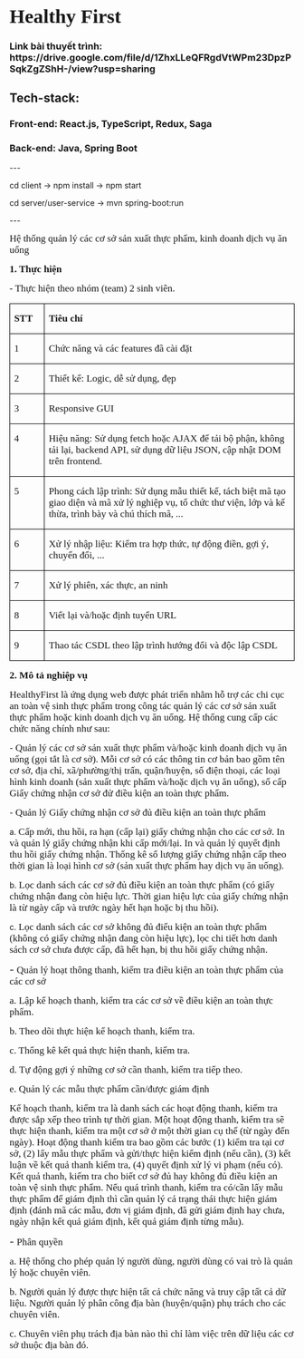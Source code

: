<div class="container">

<div class="WordSection1">
<span style="font-size:13.0pt;font-family:&quot;Times New Roman&quot;,&quot;serif&quot;"><h1>Healthy First</h1></span>

 <h3>Link bài thuyết trình: 
  https://drive.google.com/file/d/1ZhxLLeQFRgdVtWPm23DpzPSqkZgZShH-/view?usp=sharing</h3>
 
<h2><b>
Tech-stack:
</b></h2>
<h3>Front-end: React.js, TypeScript, Redux, Saga</h3>
<h3>Back-end: Java, Spring Boot</h3>

<div>---</div>

cd client -> npm install -> npm start

cd server/user-service -> mvn spring-boot:run

<div>---</div>

<span style="font-size:13.0pt;
font-family:&quot;Times New Roman&quot;,&quot;serif&quot;">Hệ thống quản lý các cơ sở sản xuất thực phẩm, kinh doanh dịch vụ <span class="GramE">ăn</span> uống</span>

<span style="font-size:13.0pt;
font-family:&quot;Times New Roman&quot;,&quot;serif&quot;"></span>

**<span style="font-size:13.0pt;font-family:&quot;Times New Roman&quot;,&quot;serif&quot;">1. Thực hiện</span>**

<span style="font-size:13.0pt;
font-family:&quot;Times New Roman&quot;,&quot;serif&quot;">- Thực hiện <span class="GramE">theo</span> nhóm (team) 2 sinh viên.</span>

<span style="font-size:13.0pt;
font-family:&quot;Times New Roman&quot;,&quot;serif&quot;"></span>

<table class="MsoNormalTable" style="border-collapse:collapse;border:none;mso-border-alt:solid black .5pt;
 mso-border-themecolor:text1;mso-yfti-tbllook:1184;mso-padding-alt:0in 5.4pt 0in 5.4pt" cellspacing="0" cellpadding="0" border="1">

<tbody>

<tr style="mso-yfti-irow:0;mso-yfti-firstrow:yes">

<td style="width:36.9pt;border:solid black 1.0pt;
  mso-border-themecolor:text1;mso-border-alt:solid black .5pt;mso-border-themecolor:
  text1;padding:0in 5.4pt 0in 5.4pt" width="49" valign="top">

**<span style="font-size:13.0pt;font-family:&quot;Times New Roman&quot;,&quot;serif&quot;">STT</span>**

</td>

<td style="width:382.5pt;border:solid black 1.0pt;
  mso-border-themecolor:text1;border-left:none;mso-border-left-alt:solid black .5pt;
  mso-border-left-themecolor:text1;mso-border-alt:solid black .5pt;mso-border-themecolor:
  text1;padding:0in 5.4pt 0in 5.4pt" width="510" valign="top">

**<span style="font-size:13.0pt;font-family:&quot;Times New Roman&quot;,&quot;serif&quot;">Tiêu chí</span>**

</td>

</tr>

<tr style="mso-yfti-irow:1">

<td style="width:36.9pt;border:solid black 1.0pt;
  mso-border-themecolor:text1;border-top:none;mso-border-top-alt:solid black .5pt;
  mso-border-top-themecolor:text1;mso-border-alt:solid black .5pt;mso-border-themecolor:
  text1;padding:0in 5.4pt 0in 5.4pt" width="49" valign="top">

<span style="font-size:13.0pt;font-family:&quot;Times New Roman&quot;,&quot;serif&quot;">1</span>

</td>

<td style="width:382.5pt;border-top:none;border-left:
  none;border-bottom:solid black 1.0pt;mso-border-bottom-themecolor:text1;
  border-right:solid black 1.0pt;mso-border-right-themecolor:text1;mso-border-top-alt:
  solid black .5pt;mso-border-top-themecolor:text1;mso-border-left-alt:solid black .5pt;
  mso-border-left-themecolor:text1;mso-border-alt:solid black .5pt;mso-border-themecolor:
  text1;padding:0in 5.4pt 0in 5.4pt" width="510" valign="top">

<span style="font-size:13.0pt;font-family:&quot;Times New Roman&quot;,&quot;serif&quot;">Chức năng và các features đã cài đặt</span>

</td>

</tr>

<tr style="mso-yfti-irow:2">

<td style="width:36.9pt;border:solid black 1.0pt;
  mso-border-themecolor:text1;border-top:none;mso-border-top-alt:solid black .5pt;
  mso-border-top-themecolor:text1;mso-border-alt:solid black .5pt;mso-border-themecolor:
  text1;padding:0in 5.4pt 0in 5.4pt" width="49" valign="top">

<span style="font-size:13.0pt;font-family:&quot;Times New Roman&quot;,&quot;serif&quot;">2</span>

</td>

<td style="width:382.5pt;border-top:none;border-left:
  none;border-bottom:solid black 1.0pt;mso-border-bottom-themecolor:text1;
  border-right:solid black 1.0pt;mso-border-right-themecolor:text1;mso-border-top-alt:
  solid black .5pt;mso-border-top-themecolor:text1;mso-border-left-alt:solid black .5pt;
  mso-border-left-themecolor:text1;mso-border-alt:solid black .5pt;mso-border-themecolor:
  text1;padding:0in 5.4pt 0in 5.4pt" width="510" valign="top">

<span style="font-size:13.0pt;font-family:&quot;Times New Roman&quot;,&quot;serif&quot;">Thiết kế: Logic, dễ sử dụng, đẹp</span>

</td>

</tr>

<tr style="mso-yfti-irow:3">

<td style="width:36.9pt;border:solid black 1.0pt;
  mso-border-themecolor:text1;border-top:none;mso-border-top-alt:solid black .5pt;
  mso-border-top-themecolor:text1;mso-border-alt:solid black .5pt;mso-border-themecolor:
  text1;padding:0in 5.4pt 0in 5.4pt" width="49" valign="top">

<span style="font-size:13.0pt;font-family:&quot;Times New Roman&quot;,&quot;serif&quot;">3</span>

</td>

<td style="width:382.5pt;border-top:none;border-left:
  none;border-bottom:solid black 1.0pt;mso-border-bottom-themecolor:text1;
  border-right:solid black 1.0pt;mso-border-right-themecolor:text1;mso-border-top-alt:
  solid black .5pt;mso-border-top-themecolor:text1;mso-border-left-alt:solid black .5pt;
  mso-border-left-themecolor:text1;mso-border-alt:solid black .5pt;mso-border-themecolor:
  text1;padding:0in 5.4pt 0in 5.4pt" width="510" valign="top">

<span style="font-size:13.0pt;font-family:&quot;Times New Roman&quot;,&quot;serif&quot;">Responsive GUI</span>

</td>

</tr>

<tr style="mso-yfti-irow:4">

<td style="width:36.9pt;border:solid black 1.0pt;
  mso-border-themecolor:text1;border-top:none;mso-border-top-alt:solid black .5pt;
  mso-border-top-themecolor:text1;mso-border-alt:solid black .5pt;mso-border-themecolor:
  text1;padding:0in 5.4pt 0in 5.4pt" width="49" valign="top">

<span style="font-size:13.0pt;font-family:&quot;Times New Roman&quot;,&quot;serif&quot;">4</span>

</td>

<td style="width:382.5pt;border-top:none;border-left:
  none;border-bottom:solid black 1.0pt;mso-border-bottom-themecolor:text1;
  border-right:solid black 1.0pt;mso-border-right-themecolor:text1;mso-border-top-alt:
  solid black .5pt;mso-border-top-themecolor:text1;mso-border-left-alt:solid black .5pt;
  mso-border-left-themecolor:text1;mso-border-alt:solid black .5pt;mso-border-themecolor:
  text1;padding:0in 5.4pt 0in 5.4pt" width="510" valign="top">

<span style="font-size:13.0pt;font-family:&quot;Times New Roman&quot;,&quot;serif&quot;">Hiệu năng: Sử dụng fetch hoặc AJAX để tải bộ phận, không tải lại, backend API, sử dụng dữ liệu JSON, <span class="GramE">cập</span> nhật DOM trên frontend.</span>

</td>
</tr>

<tr style="mso-yfti-irow:5">

<td style="width:36.9pt;border:solid black 1.0pt;
  mso-border-themecolor:text1;border-top:none;mso-border-top-alt:solid black .5pt;
  mso-border-top-themecolor:text1;mso-border-alt:solid black .5pt;mso-border-themecolor:
  text1;padding:0in 5.4pt 0in 5.4pt" width="49" valign="top">

<span style="font-size:13.0pt;font-family:&quot;Times New Roman&quot;,&quot;serif&quot;">5</span>

</td>

<td style="width:382.5pt;border-top:none;border-left:
  none;border-bottom:solid black 1.0pt;mso-border-bottom-themecolor:text1;
  border-right:solid black 1.0pt;mso-border-right-themecolor:text1;mso-border-top-alt:
  solid black .5pt;mso-border-top-themecolor:text1;mso-border-left-alt:solid black .5pt;
  mso-border-left-themecolor:text1;mso-border-alt:solid black .5pt;mso-border-themecolor:
  text1;padding:0in 5.4pt 0in 5.4pt" width="510" valign="top">

<span style="font-size:13.0pt;font-family:&quot;Times New Roman&quot;,&quot;serif&quot;">Phong cách lập trình: Sử dụng mẫu thiết kế, tách biệt mã tạo giao diện và mã xử lý nghiệp vụ, tổ chức thư viện, lớp và kế thừa, trình bày và chú thích mã<span class="GramE">, ...</span></span>

</td>

</tr>

<tr style="mso-yfti-irow:6">

<td style="width:36.9pt;border:solid black 1.0pt;
  mso-border-themecolor:text1;border-top:none;mso-border-top-alt:solid black .5pt;
  mso-border-top-themecolor:text1;mso-border-alt:solid black .5pt;mso-border-themecolor:
  text1;padding:0in 5.4pt 0in 5.4pt" width="49" valign="top">

<span style="font-size:13.0pt;font-family:&quot;Times New Roman&quot;,&quot;serif&quot;">6</span>

</td>

<td style="width:382.5pt;border-top:none;border-left:
  none;border-bottom:solid black 1.0pt;mso-border-bottom-themecolor:text1;
  border-right:solid black 1.0pt;mso-border-right-themecolor:text1;mso-border-top-alt:
  solid black .5pt;mso-border-top-themecolor:text1;mso-border-left-alt:solid black .5pt;
  mso-border-left-themecolor:text1;mso-border-alt:solid black .5pt;mso-border-themecolor:
  text1;padding:0in 5.4pt 0in 5.4pt" width="510" valign="top">

<span style="font-size:13.0pt;font-family:&quot;Times New Roman&quot;,&quot;serif&quot;">Xử lý nhập liệu: Kiểm tra hợp thức, tự động điền, gợi ý, chuyển đổi<span class="GramE">, ...</span></span>

</td>

</tr>

<tr style="mso-yfti-irow:7">

<td style="width:36.9pt;border:solid black 1.0pt;
  mso-border-themecolor:text1;border-top:none;mso-border-top-alt:solid black .5pt;
  mso-border-top-themecolor:text1;mso-border-alt:solid black .5pt;mso-border-themecolor:
  text1;padding:0in 5.4pt 0in 5.4pt" width="49" valign="top">

<span style="font-size:13.0pt;font-family:&quot;Times New Roman&quot;,&quot;serif&quot;">7</span>

</td>

<td style="width:382.5pt;border-top:none;border-left:
  none;border-bottom:solid black 1.0pt;mso-border-bottom-themecolor:text1;
  border-right:solid black 1.0pt;mso-border-right-themecolor:text1;mso-border-top-alt:
  solid black .5pt;mso-border-top-themecolor:text1;mso-border-left-alt:solid black .5pt;
  mso-border-left-themecolor:text1;mso-border-alt:solid black .5pt;mso-border-themecolor:
  text1;padding:0in 5.4pt 0in 5.4pt" width="510" valign="top">

<span style="font-size:13.0pt;font-family:&quot;Times New Roman&quot;,&quot;serif&quot;">Xử lý phiên, xác thực, an ninh</span>

</td>

</tr>

<tr style="mso-yfti-irow:8">

<td style="width:36.9pt;border:solid black 1.0pt;
  mso-border-themecolor:text1;border-top:none;mso-border-top-alt:solid black .5pt;
  mso-border-top-themecolor:text1;mso-border-alt:solid black .5pt;mso-border-themecolor:
  text1;padding:0in 5.4pt 0in 5.4pt" width="49" valign="top">

<span style="font-size:13.0pt;font-family:&quot;Times New Roman&quot;,&quot;serif&quot;">8</span>

</td>

<td style="width:382.5pt;border-top:none;border-left:
  none;border-bottom:solid black 1.0pt;mso-border-bottom-themecolor:text1;
  border-right:solid black 1.0pt;mso-border-right-themecolor:text1;mso-border-top-alt:
  solid black .5pt;mso-border-top-themecolor:text1;mso-border-left-alt:solid black .5pt;
  mso-border-left-themecolor:text1;mso-border-alt:solid black .5pt;mso-border-themecolor:
  text1;padding:0in 5.4pt 0in 5.4pt" width="510" valign="top">

<span style="font-size:13.0pt;font-family:&quot;Times New Roman&quot;,&quot;serif&quot;">Viết lại và/hoặc định tuyến URL</span>

</td>

</tr>

<tr style="mso-yfti-irow:9;mso-yfti-lastrow:yes">

<td style="width:36.9pt;border:solid black 1.0pt;
  mso-border-themecolor:text1;border-top:none;mso-border-top-alt:solid black .5pt;
  mso-border-top-themecolor:text1;mso-border-alt:solid black .5pt;mso-border-themecolor:
  text1;padding:0in 5.4pt 0in 5.4pt" width="49" valign="top">

<span style="font-size:13.0pt;font-family:&quot;Times New Roman&quot;,&quot;serif&quot;">9</span>

</td>

<td style="width:382.5pt;border-top:none;border-left:
  none;border-bottom:solid black 1.0pt;mso-border-bottom-themecolor:text1;
  border-right:solid black 1.0pt;mso-border-right-themecolor:text1;mso-border-top-alt:
  solid black .5pt;mso-border-top-themecolor:text1;mso-border-left-alt:solid black .5pt;
  mso-border-left-themecolor:text1;mso-border-alt:solid black .5pt;mso-border-themecolor:
  text1;padding:0in 5.4pt 0in 5.4pt" width="510" valign="top">

<span style="font-size:13.0pt;font-family:&quot;Times New Roman&quot;,&quot;serif&quot;">Thao tác CSDL theo lập trình hướng đối và độc lập CSDL</span>

</td>
</tr>

</tbody>

</table>

**<span style="font-size:13.0pt;font-family:&quot;Times New Roman&quot;,&quot;serif&quot;"></span>**

**<span style="font-size:13.0pt;font-family:&quot;Times New Roman&quot;,&quot;serif&quot;">2. Mô tả nghiệp vụ</span>**

<span style="font-size:13.0pt;
font-family:&quot;Times New Roman&quot;,&quot;serif&quot;"></span>

<span style="font-size:13.0pt;font-family:&quot;Times New Roman&quot;,&quot;serif&quot;">HealthyFirst là ứng dụng web được phát triển nhằm hỗ trợ các chi cục an toàn vệ sinh thực <span class="GramE">phẩm<span style="mso-spacerun:yes"></span> trong</span><span style="mso-spacerun:yes"></span> công tác<span style="mso-spacerun:yes"></span> quản lý các cơ sở sản xuất thực phẩm hoặc kinh doanh dịch vụ ăn uống. Hệ thống cung cấp các chức năng chính như sau:</span>

<span style="font-size:13.0pt;font-family:&quot;Times New Roman&quot;,&quot;serif&quot;"></span>

<span style="mso-ascii-font-family:Calibri;mso-fareast-font-family:Calibri;
mso-hansi-font-family:Calibri;mso-bidi-font-family:Calibri"><span style="mso-list:Ignore">-<span style="font:7.0pt &quot;Times New Roman&quot;"></span> </span></span><span style="font-size:13.0pt;font-family:&quot;Times New Roman&quot;,&quot;serif&quot;">Quản lý các cơ sở sản xuất thực phẩm và/hoặc kinh doanh dịch vụ <span class="GramE">ăn</span> uống (gọi tắt là cơ sở). Mỗi cơ sở có các thông tin cơ bản bao gồm tên cơ sở, địa chỉ, xã/phường/thị trấn, quận/huyện, số điện thoại, các loại hình kinh doanh (sản xuất thực phẩm và/hoặc dịch vụ ăn uống), số cấp Giấy chứng nhận cơ sở đử điều kiện an toàn thực phẩm.</span>

<span style="mso-ascii-font-family:Calibri;mso-fareast-font-family:Calibri;
mso-hansi-font-family:Calibri;mso-bidi-font-family:Calibri"><span style="mso-list:Ignore">-<span style="font:7.0pt &quot;Times New Roman&quot;"></span> </span></span><span style="font-size:13.0pt;font-family:&quot;Times New Roman&quot;,&quot;serif&quot;">Quản lý Giấy chứng nhận cơ sở đủ điều kiện an toàn thực phẩm</span>

<span style="mso-bidi-font-family:
Calibri;mso-bidi-theme-font:minor-latin"><span style="mso-list:Ignore">a.<span style="font:7.0pt &quot;Times New Roman&quot;"></span> </span></span><span style="font-size:13.0pt;font-family:&quot;Times New Roman&quot;,&quot;serif&quot;">Cấp mới, <span class="GramE">thu</span> hồi, ra hạn (cấp lại) giấy chứng nhận cho các cơ sở. In và quản lý giấy chứng nhận khi cấp mới/lại. In và quản lý quyết định <span class="GramE">thu</span> hồi giấy chứng nhận. Thống kê số lượng giấy chứng nhận cấp <span class="GramE">theo</span> thời gian là loại hình cơ sở (sản xuất thực phẩm hay dịch vụ ăn uống).</span>

<span style="mso-bidi-font-family:
Calibri;mso-bidi-theme-font:minor-latin"><span style="mso-list:Ignore">b.<span style="font:7.0pt &quot;Times New Roman&quot;"></span> </span></span><span style="font-size:13.0pt;font-family:&quot;Times New Roman&quot;,&quot;serif&quot;">Lọc danh sách các cơ sở đủ điều kiện <span class="GramE">an</span> toàn thực phẩm (có giấy chứng nhận đang còn hiệu lực. Thời gian hiệu lực của giấy chứng nhận là từ ngày cấp và trước ngày hết hạn hoặc bị <span class="GramE">thu</span> hồi).</span>

<span style="mso-bidi-font-family:
Calibri;mso-bidi-theme-font:minor-latin"><span style="mso-list:Ignore">c.<span style="font:7.0pt &quot;Times New Roman&quot;"></span> </span></span><span style="font-size:13.0pt;font-family:&quot;Times New Roman&quot;,&quot;serif&quot;">Lọc danh sách các cơ sở không đủ điểu kiện an toàn thực phẩm (không có giấy chứng nhận đang còn hiệu lực), lọc chi tiết hơn danh sách cơ sở chưa được cấp, đã hết hạn, bị <span class="GramE">thu</span> hồi giấy chứng nhận.</span>

<span style="font-size:13.0pt;mso-ascii-font-family:Calibri;mso-fareast-font-family:
Calibri;mso-hansi-font-family:Calibri;mso-bidi-font-family:Calibri"><span style="mso-list:Ignore">-<span style="font:7.0pt &quot;Times New Roman&quot;"></span> </span></span><span style="font-size:13.0pt;font-family:&quot;Times New Roman&quot;,&quot;serif&quot;">Quản lý hoạt thông thanh, kiểm tra điều kiện an toàn thực phẩm của các cơ sở</span>

<span style="font-size:
13.0pt;font-family:&quot;Times New Roman&quot;,&quot;serif&quot;;mso-fareast-font-family:&quot;Times New Roman&quot;"><span style="mso-list:Ignore">a.<span style="font:7.0pt &quot;Times New Roman&quot;"></span> </span></span><span style="font-size:13.0pt;font-family:&quot;Times New Roman&quot;,&quot;serif&quot;">Lập kế hoạch thanh, kiểm tra các cơ sở về điều kiện <span class="GramE">an</span> toàn thực phẩm.</span>

<span style="font-size:
13.0pt;font-family:&quot;Times New Roman&quot;,&quot;serif&quot;;mso-fareast-font-family:&quot;Times New Roman&quot;"><span style="mso-list:Ignore">b.<span style="font:7.0pt &quot;Times New Roman&quot;"></span> </span></span><span style="font-size:13.0pt;font-family:&quot;Times New Roman&quot;,&quot;serif&quot;">Theo dõi thực hiện kế hoạch thanh, kiểm tra.</span>

<span style="font-size:
13.0pt;font-family:&quot;Times New Roman&quot;,&quot;serif&quot;;mso-fareast-font-family:&quot;Times New Roman&quot;"><span style="mso-list:Ignore">c.<span style="font:7.0pt &quot;Times New Roman&quot;"></span> </span></span><span style="font-size:13.0pt;font-family:&quot;Times New Roman&quot;,&quot;serif&quot;">Thống kê kết quả thực hiện thanh, kiểm tra.</span>

<span style="font-size:
13.0pt;font-family:&quot;Times New Roman&quot;,&quot;serif&quot;;mso-fareast-font-family:&quot;Times New Roman&quot;"><span style="mso-list:Ignore">d.<span style="font:7.0pt &quot;Times New Roman&quot;"></span> </span></span><span style="font-size:13.0pt;font-family:&quot;Times New Roman&quot;,&quot;serif&quot;">Tự động gợi ý những cơ sở cần thanh, kiểm tra tiếp <span class="GramE">theo</span>.</span>

<span style="font-size:
13.0pt;font-family:&quot;Times New Roman&quot;,&quot;serif&quot;;mso-fareast-font-family:&quot;Times New Roman&quot;"><span style="mso-list:Ignore">e.<span style="font:7.0pt &quot;Times New Roman&quot;"></span> </span></span><span style="font-size:13.0pt;font-family:&quot;Times New Roman&quot;,&quot;serif&quot;">Quản lý các mẫu thực phẩm cần/được giám định</span>

<span style="font-size:13.0pt;
font-family:&quot;Times New Roman&quot;,&quot;serif&quot;">Kế hoạch thanh, kiểm tra là danh sách các hoạt động thanh, kiểm tra được sắp xếp <span class="GramE">theo</span> trình tự thời gian. <span class="GramE">Một hoạt động thanh, kiểm tra sẽ thực hiện thanh, kiểm tra một cơ sở ở một thời gian cụ thể (từ ngày đến ngày).</span> Hoạt động thanh kiểm tra bao gồm các bước (1) kiểm tra tại cơ sở, (2) lấy mẫu thực phẩm và gửi/thực hiện kiểm định (nếu cần), (3) kết luận về kết quả thanh kiểm tra, (4) quyết định xử lý vi phạm (nếu có). Kết quả thanh, kiểm tra cho biết cơ sở đủ hay không đủ điều kiện <span class="GramE">an</span> toàn vệ sinh thực phẩm. <span class="GramE">Nếu quá trình thanh, kiểm tra có/cần lấy mẫu thực phẩm để giám định thì cần quản lý cả trạng thái thực hiện giám định (đánh mã các mẫu, đơn vị giám định, đã gửi giám định hay chưa, ngày nhận kết quả giám định, kết quả giám định từng mẫu).</span></span>

<span style="font-size:13.0pt;mso-ascii-font-family:Calibri;mso-fareast-font-family:
Calibri;mso-hansi-font-family:Calibri;mso-bidi-font-family:Calibri"><span style="mso-list:Ignore">-<span style="font:7.0pt &quot;Times New Roman&quot;"></span> </span></span><span style="font-size:13.0pt;font-family:&quot;Times New Roman&quot;,&quot;serif&quot;">Phân quyền</span>

<span style="font-size:
13.0pt;font-family:&quot;Times New Roman&quot;,&quot;serif&quot;;mso-fareast-font-family:&quot;Times New Roman&quot;"><span style="mso-list:Ignore">a.<span style="font:7.0pt &quot;Times New Roman&quot;"></span> </span></span><span style="font-size:13.0pt;font-family:&quot;Times New Roman&quot;,&quot;serif&quot;">Hệ thống cho phép quản lý người dùng, người dùng có vai trò là quản lý hoặc chuyên viên.</span>

<span style="font-size:
13.0pt;font-family:&quot;Times New Roman&quot;,&quot;serif&quot;;mso-fareast-font-family:&quot;Times New Roman&quot;"><span style="mso-list:Ignore">b.<span style="font:7.0pt &quot;Times New Roman&quot;"></span> </span></span><span style="font-size:13.0pt;font-family:&quot;Times New Roman&quot;,&quot;serif&quot;">Người quản lý được thực hiện tất cả chức năng và truy cập tất cả dữ liệu. Người quản lý phân công địa bàn (huyện/quận) phụ trách cho các chuyên viên.</span>

<span style="font-size:
13.0pt;font-family:&quot;Times New Roman&quot;,&quot;serif&quot;;mso-fareast-font-family:&quot;Times New Roman&quot;"><span style="mso-list:Ignore">c.<span style="font:7.0pt &quot;Times New Roman&quot;"></span> </span></span><span style="font-size:13.0pt;font-family:&quot;Times New Roman&quot;,&quot;serif&quot;">Chuyên viên phụ trách địa bàn nào thì chỉ làm việc trên dữ liệu các cơ sở thuộc địa bàn đó.</span>

<span style="font-size:13.0pt;
font-family:&quot;Times New Roman&quot;,&quot;serif&quot;"></span>

<span style="font-size:13.0pt;
font-family:&quot;Times New Roman&quot;,&quot;serif&quot;"></span>
